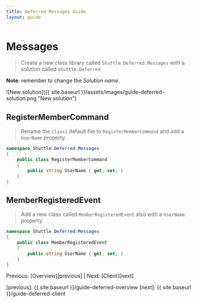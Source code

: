```yaml
---
title: Deferred Messages Guide
layout: guide
---
```

<script src="{{ site.baseurl }}/assets/js/guide-deferred.js"></script>
<script>shuttle.guideData.selectedItemName = 'guide-deferred-messages'</script>
# Messages

> Create a new class library called `Shuttle.Deferred.Messages` with a solution called `Shuttle.Deferred`

**Note**: remember to change the *Solution name*.

![New solution]({{ site.baseurl }}/assets/images/guide-deferred-solution.png "New solution")

## RegisterMemberCommand

> Rename the `Class1` default file to `RegisterMemberCommand` and add a `UserName` property.

``` c#
namespace Shuttle.Deferred.Messages
{
	public class RegisterMemberCommand
	{
		public string UserName { get; set; }
	}
}
```

## MemberRegisteredEvent

> Add a new class called `MemberRegisteredEvent` also with a `UserName` property.

``` c#
namespace Shuttle.Deferred.Messages
{
	public class MemberRegisteredEvent
	{
		public string UserName { get; set; }
	}
}
```

Previous: [Overview][previous] | Next: [Client][next]

[previous]: {{ site.baseurl }}/guide-deferred-overview
[next]: {{ site.baseurl }}/guide-deferred-client
